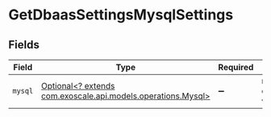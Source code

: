 # GetDbaasSettingsMysqlSettings


## Fields

| Field                                                                                            | Type                                                                                             | Required                                                                                         | Description                                                                                      |
| ------------------------------------------------------------------------------------------------ | ------------------------------------------------------------------------------------------------ | ------------------------------------------------------------------------------------------------ | ------------------------------------------------------------------------------------------------ |
| `mysql`                                                                                          | [Optional<? extends com.exoscale.api.models.operations.Mysql>](../../models/operations/Mysql.md) | :heavy_minus_sign:                                                                               | mysql.conf configuration values                                                                  |
